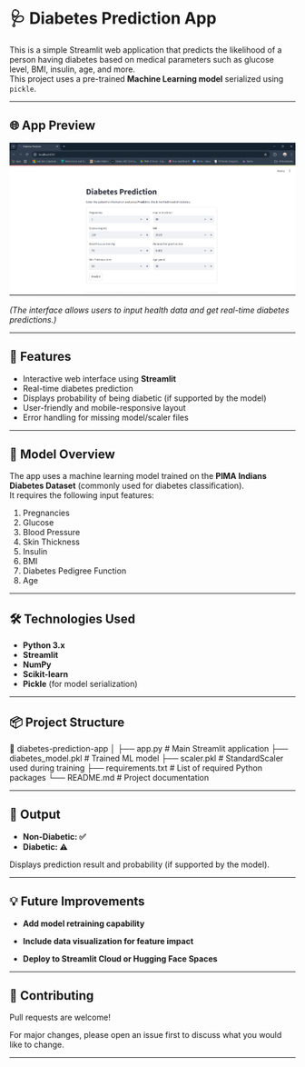 # 🩺 Diabetes Prediction App

This is a simple Streamlit web application that predicts the likelihood of a person having diabetes based on medical parameters such as glucose level, BMI, insulin, age, and more.  
This project uses a pre-trained **Machine Learning model** serialized using `pickle`.

---

## 🌐 App Preview

![Diabetes Prediction App Preview](Screenshot.png)

*(The interface allows users to input health data and get real-time diabetes predictions.)*

---

## 🚀 Features

- Interactive web interface using **Streamlit**
- Real-time diabetes prediction
- Displays probability of being diabetic (if supported by the model)
- User-friendly and mobile-responsive layout
- Error handling for missing model/scaler files

---

## 🧠 Model Overview

The app uses a machine learning model trained on the **PIMA Indians Diabetes Dataset** (commonly used for diabetes classification).  
It requires the following input features:

1. Pregnancies  
2. Glucose  
3. Blood Pressure  
4. Skin Thickness  
5. Insulin  
6. BMI  
7. Diabetes Pedigree Function  
8. Age  

---

## 🛠️ Technologies Used

- **Python 3.x**
- **Streamlit**
- **NumPy**
- **Scikit-learn**
- **Pickle** (for model serialization)

---

## 📦 Project Structure

📁 diabetes-prediction-app
│
├── app.py # Main Streamlit application
├── diabetes_model.pkl # Trained ML model
├── scaler.pkl # StandardScaler used during training
├── requirements.txt # List of required Python packages
└── README.md # Project documentation

---

## 🧾 Output

- **Non-Diabetic: ✅**
- **Diabetic: ⚠️**

 Displays prediction result and probability (if supported by the model).

---

## 💡 Future Improvements

- **Add model retraining capability**

- **Include data visualization for feature impact**

- **Deploy to Streamlit Cloud or Hugging Face Spaces**

---

## 🤝 Contributing

Pull requests are welcome!

For major changes, please open an issue first to discuss what you would like to change.

---
